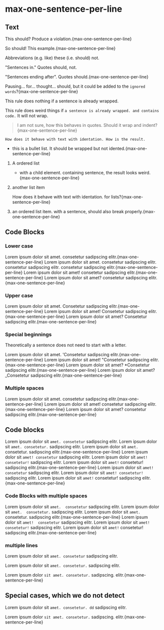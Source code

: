 # max-one-sentence-per-line

## Text

This should? Produce a violation.{max-one-sentence-per-line}

So should! This example.{max-one-sentence-per-line}

Abbreviations (e.g. like) these (i.e. should) not.

"Sentences in." Quotes should, not.

"Sentences ending after". Quotes should.{max-one-sentence-per-line}

Pausing... for... thought... should, but it could be added to the `ignored words`?{max-one-sentence-per-line}

This rule does nothing if a sentence is
already wrapped.

This rule does weird things if `a sentence is
already wrapped. and contains code.` It will not wrap.

> I am not sure, how this behaves in quotes. Should it wrap and indent?{max-one-sentence-per-line}

    How does it behave with text with identation. How is the result.


* this is a bullet list. It should be wrapped but not idented.{max-one-sentence-per-line}

1. A ordered list

    * with a child element. containing sentence, the result looks weird.{max-one-sentence-per-line}

2. another list item

    How does it behave with text with identation. for lists?{max-one-sentence-per-line}

3. an ordered list item. with a sentence, should also break properly.{max-one-sentence-per-line}

## Code Blocks

### Lower case

Lorem ipsum dolor sit amet. consetetur sadipscing elitr.{max-one-sentence-per-line}
Lorem ipsum dolor sit amet. consetetur sadipscing elitr. consetetur sadipscing elitr. consetetur sadipscing elitr.{max-one-sentence-per-line}
Lorem ipsum dolor sit amet! consetetur sadipscing elitr.{max-one-sentence-per-line}
Lorem ipsum dolor sit amet? consetetur sadipscing elitr.{max-one-sentence-per-line}

### Upper case

Lorem ipsum dolor sit amet. Consetetur sadipscing elitr.{max-one-sentence-per-line}
Lorem ipsum dolor sit amet! Consetetur sadipscing elitr.{max-one-sentence-per-line}
Lorem ipsum dolor sit amet? Consetetur sadipscing elitr.{max-one-sentence-per-line}

### Special beginnings

Theoretically a sentence does not need to start with a letter.

Lorem ipsum dolor sit amet. 'Consetetur sadipscing elitr.{max-one-sentence-per-line}
Lorem ipsum dolor sit amet! "Consetetur sadipscing elitr.{max-one-sentence-per-line}
Lorem ipsum dolor sit amet? *Consetetur sadipscing elitr.{max-one-sentence-per-line}
Lorem ipsum dolor sit amet? _Consetetur sadipscing elitr.{max-one-sentence-per-line}

### Multiple spaces

Lorem ipsum dolor sit amet.  consetetur sadipscing elitr.{max-one-sentence-per-line}
Lorem ipsum dolor sit amet!  consetetur sadipscing elitr.{max-one-sentence-per-line}
Lorem ipsum dolor sit amet?  consetetur sadipscing elitr.{max-one-sentence-per-line}

## Code blocks

Lorem ipsum dolor sit `amet. consetetur` sadipscing elitr.
Lorem ipsum dolor sit `amet. consetetur.` sadipscing elitr.
Lorem ipsum dolor sit `amet.` consetetur. sadipscing elitr.{max-one-sentence-per-line}
Lorem ipsum dolor sit ``amet! consetetur`` sadipscing elitr.
Lorem ipsum dolor sit ``amet! consetetur!`` sadipscing elitr.
Lorem ipsum dolor sit ``amet!`` consetetur! sadipscing elitr.{max-one-sentence-per-line}
Lorem ipsum dolor sit ```amet! consetetur``` sadipscing elitr.
Lorem ipsum dolor sit ```amet! consetetur!``` sadipscing elitr.
Lorem ipsum dolor sit ```amet!``` consetetur! sadipscing elitr.{max-one-sentence-per-line}

### Code Blocks with multiple spaces

Lorem ipsum dolor sit `amet.  consetetur` sadipscing elitr.
Lorem ipsum dolor sit `amet.  consetetur.` sadipscing elitr.
Lorem ipsum dolor sit `amet.` consetetur.  sadipscing elitr.{max-one-sentence-per-line}
Lorem ipsum dolor sit `amet!  consetetur` sadipscing elitr.
Lorem ipsum dolor sit `amet!  consetetur!` sadipscing elitr.
Lorem ipsum dolor sit `amet!` consetetur!  sadipscing elitr.{max-one-sentence-per-line}

### multiple lines

Lorem ipsum dolor sit `amet.
consetetur` sadipscing elitr.

Lorem ipsum dolor sit `amet.
consetetur.` sadipscing elitr.

Lorem ipsum dolor
`sit amet. consetetur.` sadipscing. elitr.{max-one-sentence-per-line}

## Special cases, which we do not detect

Lorem ipsum dolor sit `amet.
consetetur. dd` sadipscing elitr.

Lorem ipsum dolor `sit
amet. consetetur.`
sadipscing. elitr.{max-one-sentence-per-line}

